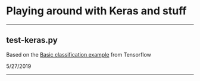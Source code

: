 ﻿# Playing around with Keras and stuff

---

## **test-keras.py**

Based on the [Basic classification example](https:/www.tensorflow.org/tutorials/keras/basic_classification) from Tensorflow
 
 5/27/2019
 
---
